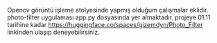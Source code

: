 Opencv görüntü işleme atolyesinde yapmış olduğum çalışmalar eklidir.
photo-filter uygulaması app.py dosyasında yer almaktadır. projeye 01.11 tarihine kadar 
https://huggingface.co/spaces/gizemdyn/Photo_Filter
linkinden ulaşıp deneyebilirsiniz.
